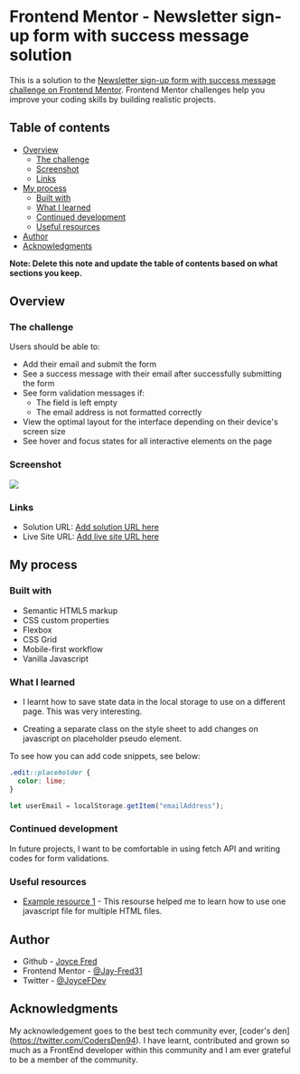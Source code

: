 # Frontend Mentor - Newsletter sign-up form with success message solution

This is a solution to the [Newsletter sign-up form with success message challenge on Frontend Mentor](https://www.frontendmentor.io/challenges/newsletter-signup-form-with-success-message-3FC1AZbNrv). Frontend Mentor challenges help you improve your coding skills by building realistic projects. 

## Table of contents

- [Overview](#overview)
  - [The challenge](#the-challenge)
  - [Screenshot](#screenshot)
  - [Links](#links)
- [My process](#my-process)
  - [Built with](#built-with)
  - [What I learned](#what-i-learned)
  - [Continued development](#continued-development)
  - [Useful resources](#useful-resources)
- [Author](#author)
- [Acknowledgments](#acknowledgments)

**Note: Delete this note and update the table of contents based on what sections you keep.**

## Overview

### The challenge

Users should be able to:

- Add their email and submit the form
- See a success message with their email after successfully submitting the form
- See form validation messages if:
  - The field is left empty
  - The email address is not formatted correctly
- View the optimal layout for the interface depending on their device's screen size
- See hover and focus states for all interactive elements on the page

### Screenshot

![](./images/pages-screenshot.png)


### Links

- Solution URL: [Add solution URL here](https://newsletter-signup-pink.vercel.app/)
- Live Site URL: [Add live site URL here](https://www.frontendmentor.io/challenges/newsletter-signup-form-with-success-message-3FC1AZbNrv)

## My process

### Built with

- Semantic HTML5 markup
- CSS custom properties
- Flexbox
- CSS Grid
- Mobile-first workflow
- Vanilla Javascript


### What I learned

- I learnt how to save state data in the local storage to use on a different page. This was very interesting. 

- Creating a separate class on the style sheet to add changes on javascript on placeholder pseudo element.

To see how you can add code snippets, see below:

```css
.edit::placeholder {
  color: lime;
}
```
```js
let userEmail = localStorage.getItem("emailAddress");
```

### Continued development

In future projects, I want to be comfortable in using fetch API and writing codes for form validations.

### Useful resources

- [Example resource 1](https://www.youtube.com/watch?v=7_kaX07tVFc) - This resourse helped me to learn how to use one javascript file for multiple HTML files. 


## Author

- Github - [Joyce Fred](https://github.com/Jay-Fred31)
- Frontend Mentor - [@Jay-Fred31](https://www.frontendmentor.io/profile/yourusername)
- Twitter - [@JoyceFDev](https://www.twitter.com/JoyceFDev)



## Acknowledgments

My acknowledgement goes to the best tech community ever, [coder's den] (https://twitter.com/CodersDen94). I have learnt, contributed and grown so much as a FrontEnd developer within this community and I am ever grateful to be a member of the community.